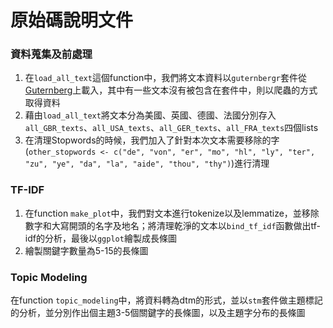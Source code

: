 # 原始碼說明文件

### 資料蒐集及前處理
1. 在`load_all_text`這個function中，我們將文本資料以`guternbergr`套件從[Guternberg](https://www.gutenberg.org/)上載入，其中有一些文本沒有被包含在套件中，則以爬蟲的方式取得資料
2. 藉由`load_all_text`將文本分為美國、英國、德國、法國分別存入`all_GBR_texts`、`all_USA_texts`、`all_GER_texts`、`all_FRA_texts`四個lists
3. 在清理Stopwords的時候，我們加入了針對本次文本需要移除的字(`other_stopwords <- c("de", "von", "er", "mo", "hl", "ly", "ter", "zu", "ye", "da", "la", "aide", "thou", "thy")`)進行清理

### TF-IDF
1. 在function `make_plot`中，我們對文本進行tokenize以及lemmatize，並移除數字和大寫開頭的名字及地名；將清理乾淨的文本以`bind_tf_idf`函數做出tf-idf的分析，最後以`ggplot`繪製成長條圖
2. 繪製關鍵字數量為5-15的長條圖

### Topic Modeling
在function `topic_modeling`中，將資料轉為dtm的形式，並以`stm`套件做主題標記的分析，並分別作出個主題3-5個關鍵字的長條圖，以及主題字分布的長條圖